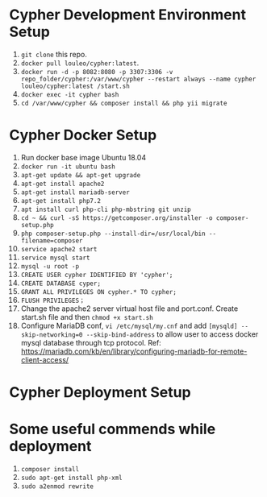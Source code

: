 # Cypher Development Environment Setup  
1. `git clone` this repo.
2. `docker pull louleo/cypher:latest`.
3. `docker run -d -p 8082:8080 -p 3307:3306 -v repo_folder/cypher:/var/www/cypher --restart always --name cypher louleo/cypher:latest /start.sh`
4. `docker exec -it cypher bash`
5. `cd /var/www/cypher && composer install && php yii migrate`



# Cypher Docker Setup
1. Run docker base image Ubuntu 18.04
2. `docker run -it ubuntu bash`
3. `apt-get update && apt-get upgrade`
4. `apt-get install apache2`
5. `apt-get install mariadb-server`
6. `apt-get install php7.2`
7. `apt install curl php-cli php-mbstring git unzip`
8. `cd ~ && curl -sS https://getcomposer.org/installer -o composer-setup.php`
9. `php composer-setup.php --install-dir=/usr/local/bin --filename=composer`
10. `service apache2 start`
11. `service mysql start`
12. `mysql -u root -p`
13. `CREATE USER cypher IDENTIFIED BY 'cypher';`
14. `CREATE DATABASE cyper;`
15. `GRANT ALL PRIVILEGES ON cypher.* TO cypher;`
16. `FLUSH PRIVILEGES；`
17. Change the apache2 server virtual host file and port.conf. Create start.sh file and then `chmod +x start.sh`
18. Configure MariaDB conf, `vi /etc/mysql/my.cnf` and add `[mysqld] --skip-networking=0 --skip-bind-address` to allow user to access docker mysql database through tcp protocol.
Ref: https://mariadb.com/kb/en/library/configuring-mariadb-for-remote-client-access/

# Cypher Deployment Setup



# Some useful commends while deployment
1. `composer install`
2. `sudo apt-get install php-xml`
3. `sudo a2enmod rewrite`

